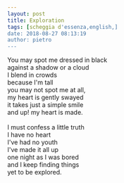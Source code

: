 ```yaml
---
layout: post
title: Exploration
tags: [scheggia d'essenza,english,]
date: 2018-08-27 08:13:19
author: pietro
---
```

You may spot me dressed in black<br/>against a shadow or a cloud<br/>I blend in crowds<br/>because I'm tall<br/>you may not spot me at all,<br/>my heart is gently swayed<br/>it takes just a simple smile<br/>and up! my heart is made.<br/><br/>I must confess a little truth<br/>I have no heart<br/>I've had no youth<br/>I've made it all up<br/>one night as I was bored<br/>and I keep finding things<br/>yet to be explored.
